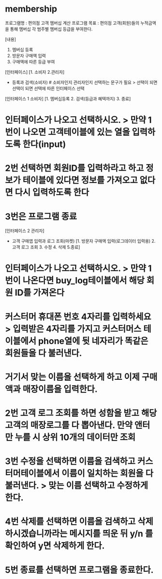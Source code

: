 # membership
프로그램명 : 편의점 고객 멤버십 계산 프로그램
목표 : 편의점 고객(회원)들의 누적금액을 통해 멤버십 각 범주별 멤버십 등급을 부여한다. 


[내용]
1. 멤버십 등록
2. 방문자 구매액 입력
3. 구매액에 따른 등급 부여

[인터페이스]
[1. 소비자 2.관리자]
- 등록과 검색(소비자) # 소비자인지 관리자인지 선택하는 문구가 필요 > 선택이 되면 선택이 되면 선택에 따른 인터페이스 선택

[인터페이스 1 소비자]
[1. 멤버십등록 2. 검색(등급과 혜택까지) 3. 종료]
# 인터페이스가 나오고 선택하시오. > 만약 1번이 나오면 고객테이블에 있는 열을 입력하도록 한다(input) 
# 2번 선택하면 회원ID를 입력하라고 하고 정보가 테이블에 있다면 정보를 가져오고 없다면 다시 입력하도록 한다
# 3번은 프로그램 종료


[인터페이스 2 관리자]
- 고객 구매앱 입력과 로그 조회(마켓)
[1. 방문자 구매액 입력(로그데이터 입력용) 2. 고객 로그 조회 3. 수정 4. 삭제 5.종료]
 # 인터페이스가 나오고 선택하시오. > 만약 1번이 나온다면 buy_log테이블에서 해당 회원 ID를 가져온다
 # 커스터머 휴대폰 번호 4자리를 입력하세요 > 입력받은 4자리를 가지고 커스터머스 테이블에서 phone열에 뒷 네자리가 똑같은 회원들을 다 불러낸다.
 # 거기서 맞는 이름을 선택하게 하고 이제 구매액과 매장이름을 입력한다.
 # 2번 고객 로그 조회를 하면 성함을 받고 해당 고객의 매장로그를 다 뽑아낸다. 만약 앤터만 누를 시 상위 10개의 데이터만 조회
 # 3번 수정을 선택하면 이름을 검색하고 커스터머테이블에서 이름이 일치하는 회원을 다 불러낸다. > 맞는 이름 선택하고 수정하게 한다.
 # 4번 삭제를 선택하면 이름을 검색하고 삭제하시겠습니까라는 메시지를 띄운 뒤 y/n 를 확인하여 y면 삭제하게 한다.
 # 5번 종료를 선택하면 프로그램을 종료한다.


